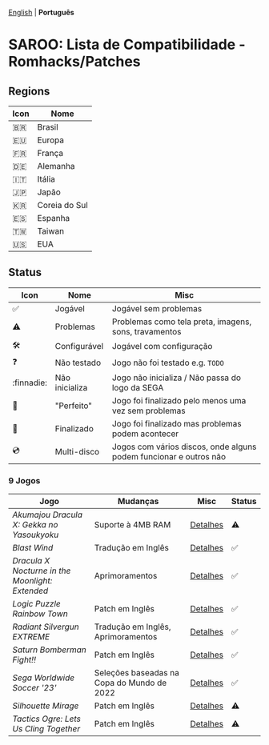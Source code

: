 [English](README.md) | **Português**

# SAROO: Lista de Compatibilidade - Romhacks/Patches

## Regions

| Icon     | Nome          |
|----------|---------------|
| :brazil: | Brasil        |
| :eu:     | Europa        |
| :fr:     | França        |
| :de:     | Alemanha      |
| :it:     | Itália        |
| :jp:     | Japão         |
| :kr:     | Coreia do Sul |
| :es:     | Espanha       |
| :taiwan: | Taiwan        |
| :us:     | EUA           |

## Status

| Icon                | Nome           | Misc                                                              |
|---------------------|----------------|-------------------------------------------------------------------|
| :white_check_mark:  | Jogável        | Jogável sem problemas                                             |
| :warning:           | Problemas      | Problemas como tela preta, imagens, sons, travamentos             |
| :hammer_and_wrench: | Configurável   | Jogável com configuração                                          |
| :question:          | Não testado    | Jogo não foi testado e.g. `TODO`                                  |
| :finnadie:          | Não inicializa | Jogo não inicializa / Não passa do logo da SEGA                   |
| :100:               | "Perfeito"     | Jogo foi finalizado pelo menos uma vez sem problemas              |
| :checkered_flag:    | Finalizado     | Jogo foi finalizado mas problemas podem acontecer                 |
| :cd:                | Multi-disco    | Jogos com vários discos, onde alguns podem funcionar e outros não |

### 9 Jogos

|Jogo|Mudanças|Misc|Status|
|----|--------|----|------|
| *Akumajou Dracula X: Gekka no Yasoukyoku* | Suporte à 4MB RAM | [Detalhes](../../Regions/Romhacks/T-9527G/4MB_YZB/01/README.md) | :warning: |
| *Blast Wind* | Tradução em Inglês | [Detalhes](../../Regions/Romhacks/T-1810G/01/README.md) | :white_check_mark: |
| *Dracula X Nocturne in the Moonlight: Extended* | Aprimoramentos | [Detalhes](../../Regions/Romhacks/T-9527G/DRACULAX_EXTENDED/README.md) | :white_check_mark: |
| *Logic Puzzle Rainbow Town* | Patch em Inglês | [Detalhes](../../Regions/Romhacks/T-4303G/01/README.md) | :white_check_mark: |
| *Radiant Silvergun EXTREME* | Tradução em Inglês, Aprimoramentos | [Detalhes](../../Regions/Romhacks/T-32902G/01/README.md) | :white_check_mark: |
| *Saturn Bomberman Fight!!* | Patch em Inglês | [Detalhes](../../Regions/Romhacks/T-14321G/01/README.md) | :white_check_mark: |
| *Sega Worldwide Soccer '23'* | Seleções baseadas na Copa do Mundo de 2022 | [Detalhes](../../Regions/Romhacks/MK-81123/01/README.md) | :white_check_mark: |
| *Silhouette Mirage* | Patch em Inglês | [Detalhes](../../Regions/Romhacks/T-32901G/01/README.md) | :warning: |
| *Tactics Ogre: Lets Us Cling Together* | Patch em Inglês | [Detalhes](../../Regions/Romhacks/T-5306G/01/README.md) | :warning: |
